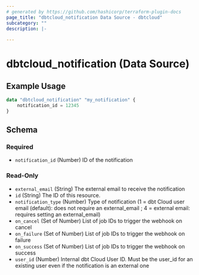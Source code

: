 ```yaml
---
# generated by https://github.com/hashicorp/terraform-plugin-docs
page_title: "dbtcloud_notification Data Source - dbtcloud"
subcategory: ""
description: |-
  
---
```


# dbtcloud_notification (Data Source)



## Example Usage

```terraform
data "dbtcloud_notification" "my_notification" {
    notification_id = 12345
}
```

<!-- schema generated by tfplugindocs -->
## Schema

### Required

- `notification_id` (Number) ID of the notification

### Read-Only

- `external_email` (String) The external email to receive the notification
- `id` (String) The ID of this resource.
- `notification_type` (Number) Type of notification (1 = dbt Cloud user email (default): does not require an external_email ; 4 = external email: requires setting an external_email)
- `on_cancel` (Set of Number) List of job IDs to trigger the webhook on cancel
- `on_failure` (Set of Number) List of job IDs to trigger the webhook on failure
- `on_success` (Set of Number) List of job IDs to trigger the webhook on success
- `user_id` (Number) Internal dbt Cloud User ID. Must be the user_id for an existing user even if the notification is an external one



